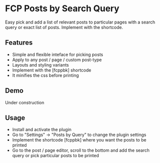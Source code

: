 # FCP Posts by Search Query

Easy pick and add a list of relevant posts to particular pages with a search query or exact list of posts. Implement with the shortcode.

## Features

* Simple and flexible inteface for picking posts
* Apply to any post / page / custom post-type
* Layouts and styling variants
* Implement with the \[fcppbk\] shortcode
* It minifies the css before printing

## Demo

Under construction

## Usage

* Install and activate the plugin
* Go to "Settings" -> "Posts by Query" to change the plugin settings
* Implement the shortcode \[fcppbk\] where you want the posts to be printed
* Go to the post / page editor, scroll to the bottom and add the search query or pick particular posts to be printed
